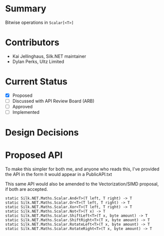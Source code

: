 # Summary
Bitwise operations in `Scalar[<T>]`

# Contributors
- Kai Jellinghaus, Silk.NET maintainer
- Dylan Perks, Ultz Limited

# Current Status
- [x] Proposed
- [ ] Discussed with API Review Board (ARB)
- [ ] Approved
- [ ] Implemented

# Design Decisions


# Proposed API
To make this simpler for both me, and anyone who reads this, I've provided the API in the form it would appear in a PublicAPI.txt

This same API would also be amended to the Vectorization/SIMD proposal, if both are accepted.

```
static Silk.NET.Maths.Scalar.And<T>(T left, T right) -> T
static Silk.NET.Maths.Scalar.Or<T>(T left, T right) -> T
static Silk.NET.Maths.Scalar.Xor<T>(T left, T right) -> T
static Silk.NET.Maths.Scalar.Not<T>(T x) -> T
static Silk.NET.Maths.Scalar.ShiftLeft<T>(T x, byte amount) -> T
static Silk.NET.Maths.Scalar.ShiftRight<T>(T x, byte amount) -> T
static Silk.NET.Maths.Scalar.RotateLeft<T>(T x, byte amount) -> T
static Silk.NET.Maths.Scalar.RotateRight<T>(T x, byte amount) -> T
```